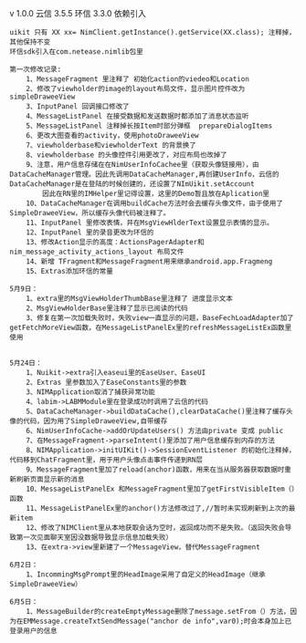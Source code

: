 v 1.0.0
    云信 3.5.5
    环信 3.3.0 依赖引入

    uikit 只有 XX xx= NimClient.getInstance().getService(XX.class); 注释掉，其他保持不变
    环信sdk引入在com.netease.nimlib包里

    第一次修改记录:
        1、MessageFragment 里注释了 初始化action的viedeo和Location
        2、修改了viewholder的image的layout布局文件，显示图片控件改为simpleDraweeView
        3、InputPanel 回调接口修改了
        4、MessageListPanel 在接受数据和发送数据时都添加了消息状态监听
        5、MessageListPanel 注释掉长按Item时部分弹框  prepareDialogItems
        6、更改大图查看的activity，使用photoDraweeView
        7、viewholderbase和viewholderText 的背景换了
        8、viewholderbase 的头像控件引用更改了，对应布局也改掉了
        9、注意，用户信息存储在在NimUserInfoCachee里（获取头像链接用），由️DataCacheManager管理。因此先调用DataCacheManager,再创建UserInfo，云信的DataCacheManager是在登陆的时候创建的，还设置了NImUikit.setAccount
            因此在RN里的IMHelper里记得设置，这里的Demo暂且放在Aplication里
        10、DataCacheManager在调用buildCache方法时会去缓存头像文件，由于使用了SimpleDraweeView，所以缓存头像代码被注释了。
        11、InputPanel 里修改表情，并在MsgViewHlderText设置显示表情的显示。
        12、InputPanel 里的录音更改为环信的
        13、修改Action显示的高度：ActionsPagerAdapter和nim_message_activity_actions_layout 布局文件
        14、新增 TFragment和MessageFragment用来继承android.app.Fragmeng
        15、Extras添加环信的常量

    5月9日：
        1、extra里的MsgViewHolderThumbBase里注释了 进度显示文本
        2、MsgViewHolderBase里注释了显示已阅读的代码
        3、修复在第一次加载失败时，失败view一直显示的问题，BaseFechLoadAdapter加了getFetchMoreView函数，在MessageListPanelEx里的refreshMessageListEx函数里使用


    5月24日：
        1、Nuikit->extra引入easeui里的EaseUser、EaseUI
        2、Extras 里参数加入了EaseConstants里的参数
        3、NIMApplication取消了捕获异常功能
        4、labim->LABMModule里在登录成功时调用了云信的代码
        5、DataCacheManager->buildDataCache(),clearDataCache()里注释了缓存头像的代码，因为用了SimpleDraweeView,自带缓存
        6、NimUserInfoCache->addOrUpdateUsers() 方法由private 变成 public
        7、在MessageFragment->parseIntent()里添加了用户信息缓存到内存的方法
        8、NIMApplication->initUIKit()->SessionEventListener 的初始化注释掉，代码移到ChatFragment里，用于用户头像点击事件传递到RN层
        9、MessageFragment里加了reload(anchor)函数，用来在当从服务器获取数据时重新刷新页面显示新的消息
        10、MessageListPanelEx 和MessageFragment里加了getFirstVisibleItem（）函数
        11、MessageListPanelEx里的anchor()方法修改过了,//暂时未实现刷新到上次的最新item
        12、修改了NIMClient里从本地获取会话为空时，返回成功而不是失败。（返回失败会导致第一次见面聊天室因没数据导致显示信息加载失败）
        13、在extra->view里新建了一个MessageView，替代MessageFragment

    6月2日：
        1、IncommingMsgPrompt里的HeadImage采用了自定义的HeadImage（继承SimpleDraweeView）

    6月5日：
        1、MessageBuilder的createEmptyMessage删除了message.setFrom（）方法，因为在EMMessage.createTxtSendMessage("anchor de info",var0);时会本身加上已登录用户的信息
